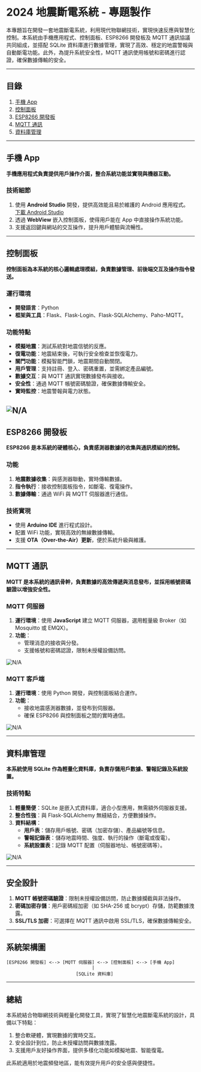 # 2024 地震斷電系統 - 專題製作

本專題旨在開發一套地震斷電系統，利用現代物聯網技術，實現快速反應與智慧化控制。本系統由手機應用程式、控制面板、ESP8266 開發板及 MQTT 通訊協議共同組成，並搭配 SQLite 資料庫進行數據管理，實現了高效、穩定的地震警報與自動斷電功能。此外，為提升系統安全性，MQTT 通訊使用帳號和密碼進行認證，確保數據傳輸的安全。

---

## 目錄

1. [手機 App](#手機-app)  
2. [控制面板](#控制面板)  
3. [ESP8266 開發板](#esp8266-開發板)  
4. [MQTT 通訊](#mqtt-通訊)  
5. [資料庫管理](#資料庫管理)  

---

## 手機 App

**手機應用程式負責提供用戶操作介面，整合系統功能並實現與機器互動。**

### 技術細節
1. 使用 **Android Studio** 開發，提供高效能且易於維護的 Android 應用程式。  
   [下載 Android Studio](https://developer.android.com/studio?hl=zh-tw)  
2. 透過 **WebView** 嵌入控制面板，使得用戶能在 App 中直接操作系統功能。
3. 支援返回鍵與網站的交互操作，提升用戶體驗與流暢性。

---

## 控制面板

**控制面板為本系統的核心邏輯處理模組，負責數據管理、前後端交互及操作指令發送。**

### 運行環境
- **開發語言**：Python  
- **框架與工具**：Flask、Flask-Login、Flask-SQLAlchemy、Paho-MQTT。

### 功能特點
- **模擬地震**：測試系統對地震信號的反應。
- **復電功能**：地震結束後，可執行安全檢查並恢復電力。
- **關門功能**：模擬智能門鎖，地震期間自動關閉。
- **用戶管理**：支持註冊、登入、密碼重置，並需綁定產品編號。
- **數據交互**：與 MQTT 通訊實現數據發布與接收。
- **安全性**：通過 MQTT 帳號密碼驗證，確保數據傳輸安全。
- **實時監控**：地震警報與電力狀態。

![N/A](https://raw.githubusercontent.com/clre20/Earthquake-power-system-2024-Topics/refs/heads/app.py/panel.jpg)
---

## ESP8266 開發板

**ESP8266 是本系統的硬體核心，負責感測器數據的收集與通訊模組的控制。**

### 功能
1. **地震數據收集**：與感測器聯動，實時傳輸數據。
2. **指令執行**：接收控制面板指令，如斷電、復電操作。
3. **數據傳輸**：通過 WiFi 與 MQTT 伺服器進行通信。

### 技術實現
- 使用 **Arduino IDE** 進行程式設計。
- 配置 WiFi 功能，實現高效的無線數據傳輸。
- 支援 **OTA（Over-the-Air）更新**，便於系統升級與維護。

---

## MQTT 通訊

**MQTT 是本系統的通訊骨幹，負責數據的高效傳遞與消息發布，並採用帳號密碼驗證以增強安全性。**

### MQTT 伺服器
1. **運行環境**：使用 **JavaScript** 建立 MQTT 伺服器，選用輕量級 Broker（如 Mosquitto 或 EMQX）。  
2. **功能**：
   - 管理消息的接收與分發。
   - 支援帳號和密碼認證，限制未授權設備訪問。

![N/A](https://raw.githubusercontent.com/clre20/Earthquake-power-system-2024-Topics/refs/heads/app.py/mqtt_server.jpg)

### MQTT 客戶端
1. **運行環境**：使用 Python 開發，與控制面板結合運作。
2. **功能**：
   - 接收地震感測器數據，並發布到伺服器。
   - 確保 ESP8266 與控制面板之間的實時通信。

![N/A](https://raw.githubusercontent.com/clre20/Earthquake-power-system-2024-Topics/refs/heads/app.py/mqtt_client.jpg)

---

## 資料庫管理

**本系統使用 SQLite 作為輕量化資料庫，負責存儲用戶數據、警報記錄及系統設置。**

### 技術特點
1. **輕量簡便**：SQLite 是嵌入式資料庫，適合小型應用，無需額外伺服器支援。
2. **整合性強**：與 Flask-SQLAlchemy 無縫結合，方便數據操作。
3. **資料結構**：
   - **用戶表**：儲存用戶帳號、密碼（加密存儲）、產品編號等信息。
   - **警報記錄表**：儲存地震時間、強度、執行的操作（斷電或復電）。
   - **系統設置表**：記錄 MQTT 配置（伺服器地址、帳號密碼等）。

![N/A](https://raw.githubusercontent.com/clre20/Earthquake-power-system-2024-Topics/refs/heads/app.py/SQLite.jpg)

---

## 安全設計

1. **MQTT 帳號密碼驗證**：限制未授權設備訪問，防止數據攔截與非法操作。
2. **密碼加密存儲**：用戶密碼經加密（如 SHA-256 或 bcrypt）存儲，防範數據洩露。
3. **SSL/TLS 加密**：可選擇在 MQTT 通訊中啟用 SSL/TLS，確保數據傳輸安全。

---

## 系統架構圖

```plaintext
[ESP8266 開發板] <--> [MQTT 伺服器] <--> [控制面板] <--> [手機 App]
                                |
                          [SQLite 資料庫]
```
---

## 總結

本系統結合物聯網技術與輕量化開發工具，實現了智慧化地震斷電系統的設計，具備以下特點：
1. 整合軟硬體，實現數據的實時交互。
2. 安全設計到位，防止未授權訪問與數據洩露。
3. 支援用戶友好操作界面，提供多樣化功能如模擬地震、智能復電。

此系統適用於地震頻發地區，能有效提升用戶的安全感與便捷性。

